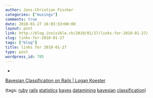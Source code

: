 ```yaml
---
author: Jens-Christian Fischer
categories: ["musings"]
comments: true
date: 2010-01-27 16:03:53+00:00
layout: post
link: http://blog.invisible.ch/2010/01/27/links-for-2010-01-27/
slug: links-for-2010-01-27
tags: ["blog"]
title: links for 2010-01-27
type: post
wordpress_id: 785
---
```


  * 
                

[Bayesian Classification on Rails | Logan Koester](http://blog.logankoester.com/bayesian-classification-on-rails)


                
                

(tags: [ruby](http://delicious.com/jaycee/ruby) [rails](http://delicious.com/jaycee/rails) [statistics](http://delicious.com/jaycee/statistics) [bayes](http://delicious.com/jaycee/bayes) [datamining](http://delicious.com/jaycee/datamining) [bayesian](http://delicious.com/jaycee/bayesian) [classification](http://delicious.com/jaycee/classification))


            
